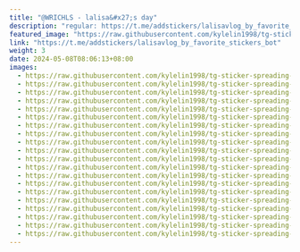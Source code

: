 ```yaml
---
title: "@WRICHLS - lalisa&#x27;s day"
description: "regular: https://t.me/addstickers/lalisavlog_by_favorite_stickers_bot"
featured_image: "https://raw.githubusercontent.com/kylelin1998/tg-sticker-spreading-worldwide-images/main/img/9745e4e9-2714-47c3-812d-e3501f3a5239.jpg"
link: "https://t.me/addstickers/lalisavlog_by_favorite_stickers_bot"
weight: 3
date: 2024-05-08T08:06:13+08:00
images:
  - https://raw.githubusercontent.com/kylelin1998/tg-sticker-spreading-worldwide-images/main/img/9745e4e9-2714-47c3-812d-e3501f3a5239.jpg
  - https://raw.githubusercontent.com/kylelin1998/tg-sticker-spreading-worldwide-images/main/img/a3f8d1d0-60f9-44a0-b936-94e23a52dba2.jpg
  - https://raw.githubusercontent.com/kylelin1998/tg-sticker-spreading-worldwide-images/main/img/837b1bc7-1648-46cd-88e5-c3f2e95fb838.jpg
  - https://raw.githubusercontent.com/kylelin1998/tg-sticker-spreading-worldwide-images/main/img/1d7d0221-2269-4f6a-bb54-1225a93126a6.jpg
  - https://raw.githubusercontent.com/kylelin1998/tg-sticker-spreading-worldwide-images/main/img/2ec668e5-d53a-4222-a1db-99edd3ec7b7f.jpg
  - https://raw.githubusercontent.com/kylelin1998/tg-sticker-spreading-worldwide-images/main/img/5461cb65-7745-424e-8b16-a0a72d47964c.jpg
  - https://raw.githubusercontent.com/kylelin1998/tg-sticker-spreading-worldwide-images/main/img/cd245594-0d23-4c3a-aa75-b4bf9c650c38.jpg
  - https://raw.githubusercontent.com/kylelin1998/tg-sticker-spreading-worldwide-images/main/img/8cc7b3b9-1af1-4533-9d00-cb26dfb78c30.jpg
  - https://raw.githubusercontent.com/kylelin1998/tg-sticker-spreading-worldwide-images/main/img/23203c7d-cf0f-4022-bd06-26c56fd63663.jpg
  - https://raw.githubusercontent.com/kylelin1998/tg-sticker-spreading-worldwide-images/main/img/498d2aa2-d1c6-4123-98c9-b37b4cbfdfb4.jpg
  - https://raw.githubusercontent.com/kylelin1998/tg-sticker-spreading-worldwide-images/main/img/692e9505-2320-445c-980b-484aaa69c6ca.jpg
  - https://raw.githubusercontent.com/kylelin1998/tg-sticker-spreading-worldwide-images/main/img/31026abf-de64-4c98-99be-6841f978f188.jpg
  - https://raw.githubusercontent.com/kylelin1998/tg-sticker-spreading-worldwide-images/main/img/6313aaa1-946c-41cb-b1e6-5e5b24f8e63f.jpg
  - https://raw.githubusercontent.com/kylelin1998/tg-sticker-spreading-worldwide-images/main/img/8f3ec2e8-bc24-4a2f-a20a-874577d96178.jpg
  - https://raw.githubusercontent.com/kylelin1998/tg-sticker-spreading-worldwide-images/main/img/d1814fff-add3-41b1-87d1-76d8eac0c323.jpg
  - https://raw.githubusercontent.com/kylelin1998/tg-sticker-spreading-worldwide-images/main/img/b4deb729-526c-4b9a-9779-7a3b57988302.jpg
  - https://raw.githubusercontent.com/kylelin1998/tg-sticker-spreading-worldwide-images/main/img/de8a00da-f17b-40ca-baec-28692b23d070.jpg
  - https://raw.githubusercontent.com/kylelin1998/tg-sticker-spreading-worldwide-images/main/img/e1a73cdd-633c-410d-8f64-ba9e12edf37a.jpg
  - https://raw.githubusercontent.com/kylelin1998/tg-sticker-spreading-worldwide-images/main/img/22acc69f-522b-4c0b-9f7b-cf84b1daf883.jpg
  - https://raw.githubusercontent.com/kylelin1998/tg-sticker-spreading-worldwide-images/main/img/9df4fd8e-ca75-4ace-86ab-c7faae5decb0.jpg
---
```

